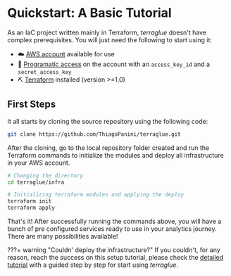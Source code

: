 # Quickstart: A Basic Tutorial

As an IaC project written mainly in Terraform, *terraglue* doesn't have complex prerequisites. You will just need the following to start using it:

- ☁️ [AWS account](https://aws.amazon.com/premiumsupport/knowledge-center/create-and-activate-aws-account/) available for use
- 🔑 [Programatic access](https://docs.aws.amazon.com/general/latest/gr/aws-sec-cred-types.html) on the account with an `access_key_id` and a `secret_access_key`
- ⛏ [Terraform](https://www.terraform.io/) installed (version >=1.0)

## First Steps

It all starts by cloning the source repository using the following code:

```bash
git clone https://github.com/ThiagoPanini/terraglue.git
```

After the cloning, go to the local repository folder created and run the Terraform commands to initialize the modules and deploy all infrastructure in your AWS account.

```bash
# Changing the directory
cd terraglue/infra

# Initializing terraform modules and applying the deploy
terraform init
terraform apply
```

That's it! After successfully running the commands above, you will have a bunch of pre configured services ready to use in your analytics journey. There are many possibilities available!

???+ warning "Couldn' deploy the infrastructure?"
    If you couldn't, for any reason, reach the success on this setup tutorial, please check the [detailed tutorial](detailed-tutorial.md) with a guided step by step for start using *terraglue*.